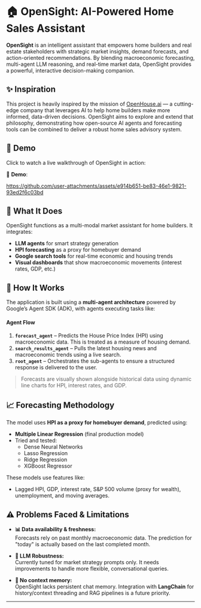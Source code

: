 # 🏠 OpenSight: AI-Powered Home Sales Assistant

**OpenSight** is an intelligent assistant that empowers home builders and real estate stakeholders with strategic market insights, demand forecasts, and action-oriented recommendations. By blending macroeconomic forecasting, multi-agent LLM reasoning, and real-time market data, OpenSight provides a powerful, interactive decision-making companion.



## ✨ Inspiration

This project is heavily inspired by the mission of [OpenHouse.ai](https://openhouse.ai/) — a cutting-edge company that leverages AI to help home builders make more informed, data-driven decisions. OpenSight aims to explore and extend that philosophy, demonstrating how open-source AI agents and forecasting tools can be combined to deliver a robust home sales advisory system.

## 🚀 Demo

Click to watch a live walkthrough of OpenSight in action:  

🎥 **Demo**:  

https://github.com/user-attachments/assets/e914b651-be83-46e1-9821-93ed2f6c03bd



## 🔧 What It Does

OpenSight functions as a multi-modal market assistant for home builders. It integrates:
- **LLM agents** for smart strategy generation
- **HPI forecasting** as a proxy for homebuyer demand
- **Google search tools** for real-time economic and housing trends
- **Visual dashboards** that show macroeconomic movements (interest rates, GDP, etc.)



## 🧭 How It Works

The application is built using a **multi-agent architecture** powered by Google’s Agent SDK (ADK), with agents executing tasks like:

#### Agent Flow

1. **`forecast_agent`** – Predicts the House Price Index (HPI) using macroeconomic data. This is treated as a measure of housing demand.
2. **`search_results_agent`** – Pulls the latest housing news and macroeconomic trends using a live search.
3. **`root_agent`** – Orchestrates the sub-agents to ensure a structured response is delivered to the user.

> Forecasts are visually shown alongside historical data using dynamic line charts for HPI, interest rates, and GDP.

## 📈 Forecasting Methodology

The model uses **HPI as a proxy for homebuyer demand**, predicted using:
- **Multiple Linear Regression** (final production model)
- Tried and tested:
  - Dense Neural Networks
  - Lasso Regression
  - Ridge Regression
  - XGBoost Regressor

These models use features like:
- Lagged HPI, GDP, interest rate, S&P 500 volume (proxy for wealth), unemployment, and moving averages.

## ⚠️ Problems Faced & Limitations

- **📊 Data availability & freshness:**  
  Forecasts rely on past monthly macroeconomic data. The prediction for "today" is actually based on the last completed month.

- **🧠 LLM Robustness:**  
  Currently tuned for market strategy prompts only. It needs improvements to handle more flexible, conversational queries.

- **🔁 No context memory:**  
  OpenSight lacks persistent chat memory. Integration with **LangChain** for history/context threading and RAG pipelines is a future priority.

---
